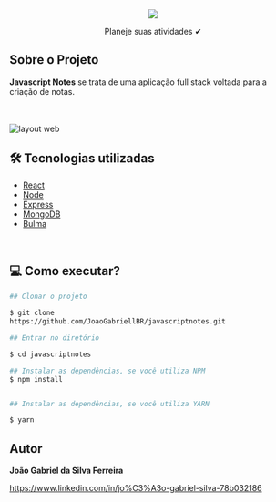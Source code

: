 

<div align="center">
    <img src="https://user-images.githubusercontent.com/88870257/172070068-6c6207f5-d89d-4a2b-a52c-516160ef3111.png">
    <p>Planeje suas atividades ✔</p>
</div>

## Sobre o Projeto

**Javascript Notes** se trata de uma aplicação full stack voltada para a criação de notas. 
<br> <br> <br>

![layout web](https://user-images.githubusercontent.com/88870257/172070066-4f2ca038-b421-48c4-8676-45722c5cdbac.png)

## 🛠 Tecnologias utilizadas

- [React](https://reactjs.org/)
- [Node](https://nodejs.org/en/)
- [Express](https://expressjs.com/pt-br/)
- [MongoDB](https://www.mongodb.com/)
- [Bulma](https://bulma.io/)

<br>

## 💻 Como executar?

```bash
## Clonar o projeto

$ git clone 
https://github.com/JoaoGabriellBR/javascriptnotes.git

```

```bash
## Entrar no diretório

$ cd javascriptnotes

```

```bash
## Instalar as dependências, se você utiliza NPM
$ npm install


## Instalar as dependências, se você utiliza YARN

$ yarn

```


## Autor

**João Gabriel da Silva Ferreira**

https://www.linkedin.com/in/jo%C3%A3o-gabriel-silva-78b032186
